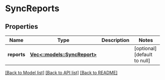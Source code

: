 # SyncReports

## Properties
Name | Type | Description | Notes
------------ | ------------- | ------------- | -------------
**reports** | [**Vec<::models::SyncReport>**](SyncReport.md) |  | [optional] [default to null]

[[Back to Model list]](../README.md#documentation-for-models) [[Back to API list]](../README.md#documentation-for-api-endpoints) [[Back to README]](../README.md)


